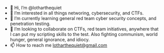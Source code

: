 - 👋 Hi, I’m @lotharthequiet
- 👀 I’m interested in all things networing, cybersecurity, and CTFs.
- 🌱 I’m currently learning general red team cyber security concepts, and penetration testing.
- 💞️ I’m looking to collaborate on CTFs, red team initiatives, anywhere that I can put my scripting skills to the test. Also fighting communism, world hunger, general ignorance, and idiocy.
- 📫 How to reach me lotharthequiet@gmail.com

<!---
lotharthequiet/lotharthequiet is a ✨ special ✨ repository because its `README.md` (this file) appears on your GitHub profile.
You can click the Preview link to take a look at your changes.
--->

